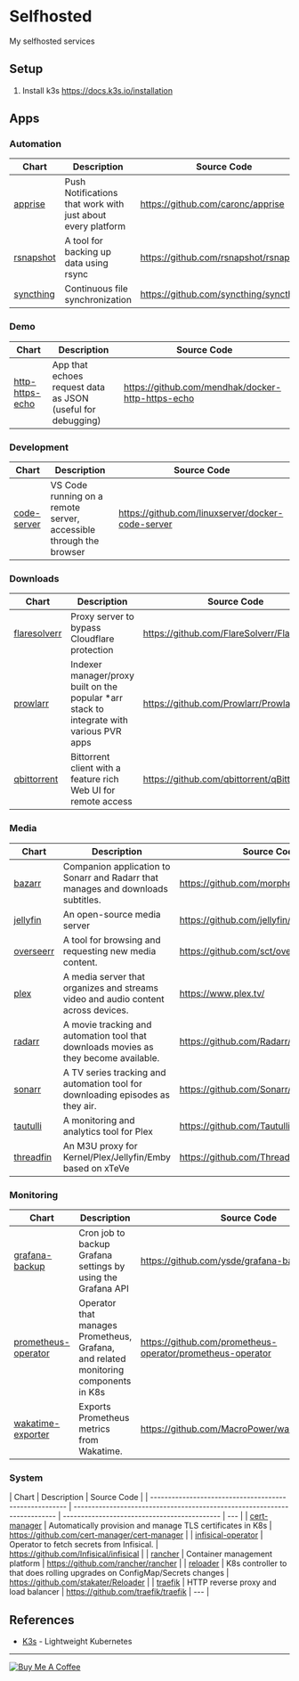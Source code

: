 # Selfhosted

My selfhosted services

## Setup

1. Install k3s https://docs.k3s.io/installation

## Apps

### Automation

| Chart                                    | Description                                                 | Source Code                            |
| ---------------------------------------- | ----------------------------------------------------------- | -------------------------------------- |
| [apprise](charts/automation/apprise)     | Push Notifications that work with just about every platform | https://github.com/caronc/apprise      |
| [rsnapshot](charts/automation/rsnapshot) | A tool for backing up data using rsync                      | https://github.com/rsnapshot/rsnapshot |
| [syncthing](charts/automation/syncthing) | Continuous file synchronization                             | https://github.com/syncthing/syncthing |

### Demo

| Chart                                          | Description                                                 | Source Code                                       |
| ---------------------------------------------- | ----------------------------------------------------------- | ------------------------------------------------- |
| [http-https-echo](charts/demo/http-https-echo) | App that echoes request data as JSON (useful for debugging) | https://github.com/mendhak/docker-http-https-echo |

### Development

| Chart                                         | Description                                                        | Source Code                                       |
| --------------------------------------------- | ------------------------------------------------------------------ | ------------------------------------------------- |
| [code-server](charts/development/code-server) | VS Code running on a remote server, accessible through the browser | https://github.com/linuxserver/docker-code-server |

### Downloads

| Chart                                         | Description                                                                               | Source Code                                  |
| --------------------------------------------- | ----------------------------------------------------------------------------------------- | -------------------------------------------- |
| [flaresolverr](charts/downloads/flaresolverr) | Proxy server to bypass Cloudflare protection                                              | https://github.com/FlareSolverr/FlareSolverr |
| [prowlarr](charts/downloads/prowlarr)         | Indexer manager/proxy built on the popular \*arr stack to integrate with various PVR apps | https://github.com/Prowlarr/Prowlarr         |
| [qbittorrent](charts/downloads/qbittorrent)   | Bittorrent client with a feature rich Web UI for remote access                            | https://github.com/qbittorrent/qBittorrent   |

### Media

| Chart                               | Description                                                                          | Source Code                             |
| ----------------------------------- | ------------------------------------------------------------------------------------ | --------------------------------------- |
| [bazarr](charts/media/bazarr)       | Companion application to Sonarr and Radarr that manages and downloads subtitles.     | https://github.com/morpheus65535/bazarr |
| [jellyfin](charts/media/jellyfin)   | An open-source media server                                                          | https://github.com/jellyfin/jellyfin    |
| [overseerr](charts/media/overseerr) | A tool for browsing and requesting new media content.                                | https://github.com/sct/overseerr        |
| [plex](charts/media/plex)           | A media server that organizes and streams video and audio content across devices.    | https://www.plex.tv/                    |
| [radarr](charts/media/radarr)       | A movie tracking and automation tool that downloads movies as they become available. | https://github.com/Radarr/Radarr        |
| [sonarr](charts/media/sonarr)       | A TV series tracking and automation tool for downloading episodes as they air.       | https://github.com/Sonarr/Sonarr        |
| [tautulli](charts/media/tautulli)   | A monitoring and analytics tool for Plex                                             | https://github.com/Tautulli/Tautulli    |
| [threadfin](charts/media/threadfin) | An M3U proxy for Kernel/Plex/Jellyfin/Emby based on xTeVe                            | https://github.com/Threadfin/Threadfin  |

### Monitoring

| Chart                                                        | Description                                                                         | Source Code                                                |
| ------------------------------------------------------------ | ----------------------------------------------------------------------------------- | ---------------------------------------------------------- |
| [grafana-backup](charts/monitoring/grafana-backup)           | Cron job to backup Grafana settings by using the Grafana API                        | https://github.com/ysde/grafana-backup-tool                |
| [prometheus-operator](charts/monitoring/prometheus-operator) | Operator that manages Prometheus, Grafana, and related monitoring components in K8s | https://github.com/prometheus-operator/prometheus-operator |
| [wakatime-exporter](charts/monitoring/wakatime-exporter)     | Exports Prometheus metrics from Wakatime.                                           | https://github.com/MacroPower/wakatime_exporter            |

### System

| Chart                                                  | Description                                                               | Source Code                                  |
| ------------------------------------------------------ | ------------------------------------------------------------------------- | -------------------------------------------- | --- |
| [cert-manager](charts/system/cert-manager)             | Automatically provision and manage TLS certificates in K8s                | https://github.com/cert-manager/cert-manager |
| [infisical-operator](charts/system/infisical-operator) | Operator to fetch secrets from Infisical.                                 | https://github.com/Infisical/infisical       |
| [rancher](charts/system/rancher)                       | Container management platform                                             | https://github.com/rancher/rancher           |
| [reloader](charts/system/reloader)                     | K8s controller to that does rolling upgrades on ConfigMap/Secrets changes | https://github.com/stakater/Reloader         |
| [traefik](charts/system/traefik)                       | HTTP reverse proxy and load balancer                                      | https://github.com/traefik/traefik           | --- |

## References

- [K3s](https://k3s.io/) - Lightweight Kubernetes

---

[![Buy Me A Coffee](https://www.buymeacoffee.com/assets/img/guidelines/download-assets-sm-2.svg)](https://www.buymeacoffee.com/hobroker)
